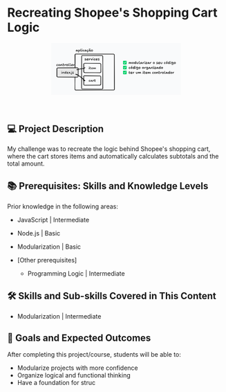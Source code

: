 
<h1>Recreating Shopee's Shopping Cart Logic</h1>
<p align="center">
  <img src="./img/arquitetura.png" alt="Descrição da Imagem" width="300"/>
</p>

<br/>

## 💻 Project Description

My challenge was to recreate the logic behind Shopee's shopping cart, where the cart stores items and automatically calculates subtotals and the total amount.

## 📚 Prerequisites: Skills and Knowledge Levels

Prior knowledge in the following areas:

  - JavaScript | Intermediate
  - Node.js | Basic
  - Modularization | Basic

- [Other prerequisites]

  - Programming Logic | Intermediate

## 🛠️ Skills and Sub-skills Covered in This Content

- Modularization | Intermediate

## 🎯 Goals and Expected Outcomes

After completing this project/course, students will be able to:

- Modularize projects with more confidence
- Organize logical and functional thinking
- Have a foundation for struc
